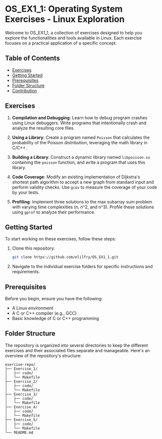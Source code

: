 # OS_EX1_1: Operating System Exercises - Linux Exploration

Welcome to OS_EX1_1, a collection of exercises designed to help you explore the functionalities and tools available in Linux. Each exercise focuses on a practical application of a specific concept.

## Table of Contents

- [Exercises](#exercises)
- [Getting Started](#getting-started)
- [Prerequisites](#prerequisites)
- [Folder Structure](#folder-structure)
- [Contribution](#contribution)

## Exercises

1. **Compilation and Debugging**: Learn how to debug program crashes using Linux debuggers. Write programs that intentionally crash and analyze the resulting core files.

2. **Using a Library**: Create a program named `Poisson` that calculates the probability of the Poisson distribution, leveraging the math library in C/C++.

3. **Building a Library**: Construct a dynamic library named `libpoisson.so` containing the `poisson` function, and write a program that uses this library.

4. **Code Coverage**: Modify an existing implementation of Dijkstra's shortest path algorithm to accept a new graph from standard input and perform validity checks. Use `gcov` to measure the coverage of your code by your tests.

5. **Profiling**: Implement three solutions to the max subarray sum problem with varying time complexities (n, n^2, and n^3). Profile these solutions using `gprof` to analyze their performance.

## Getting Started

To start working on these exercises, follow these steps:

1. Clone this repository:
    ```bash
    git clone https://github.com/elilfry/OS_EX1_1.git
    ```
2. Navigate to the individual exercise folders for specific instructions and requirements.

## Prerequisites

Before you begin, ensure you have the following:

- A Linux environment
- A C or C++ compiler (e.g., GCC)
- Basic knowledge of C or C++ programming

## Folder Structure

The repository is organized into several directories to keep the different exercises and their associated files separate and manageable. Here's an overview of the repository's structure:

```plaintext
exercise-repo/
├── Exercise_1/
│   ├── code/
│   └── Makefile
├── Exercise_2/
│   ├── code/
│   └── Makefile
├── Exercise_3/
│   ├── code/
│   └── Makefile
├── Exercise_4/
│   ├── code/
│   └── Makefile
├── Exercise_5/
│   ├── code/
│   └── Makefile
└── README.md

